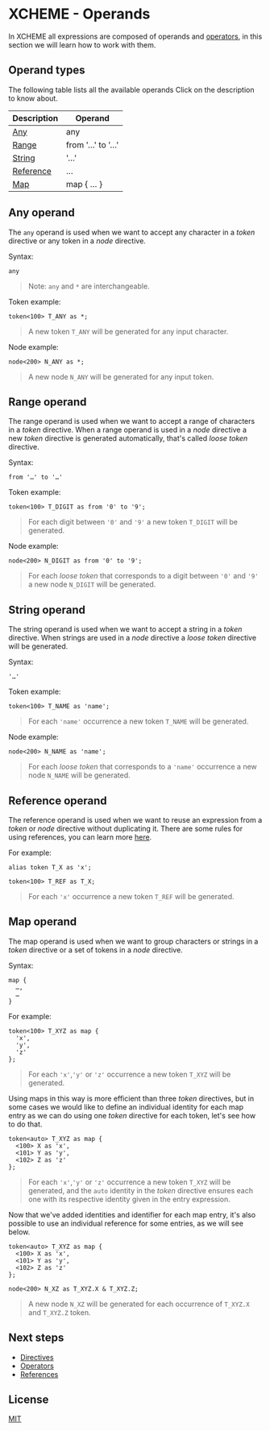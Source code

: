 # XCHEME - Operands

In XCHEME all expressions are composed of operands and [operators](./operators.md), in this section we will learn how to work with them.

## Operand types

The following table lists all the available operands Click on the description to know about.

| Description                     | Operand         |
| ------------------------------- | --------------- |
| [Any](#any-operand)             | any             |
| [Range](#range-operand)         | from '…' to '…' |
| [String](#string-operand)       | '…'             |
| [Reference](#reference-operand) | …               |
| [Map](#map-operand)             | map { … }       |

## Any operand

The `any` operand is used when we want to accept any character in a _token_ directive or any token in a _node_ directive.

Syntax:

```xcm
any
```

> Note: `any` and `*` are interchangeable.

Token example:

```xcm
token<100> T_ANY as *;
```

> A new token `T_ANY` will be generated for any input character.

Node example:

```xcm
node<200> N_ANY as *;
```

> A new node `N_ANY` will be generated for any input token.

## Range operand

The range operand is used when we want to accept a range of characters in a _token_ directive. When a range operand is used in a _node_ directive a new _token_ directive is generated automatically, that's called _loose token_ directive.

Syntax:

```xcm
from '…' to '…'
```

Token example:

```xcm
token<100> T_DIGIT as from '0' to '9';
```

> For each digit between `'0'` and `'9'` a new token `T_DIGIT` will be generated.

Node example:

```xcm
node<200> N_DIGIT as from '0' to '9';
```

> For each _loose token_ that corresponds to a digit between `'0'` and `'9'` a new node `N_DIGIT` will be generated.

## String operand

The string operand is used when we want to accept a string in a _token_ directive. When strings are used in a _node_ directive a _loose token_ directive will be generated.

Syntax:

```xcm
'…'
```

Token example:

```xcm
token<100> T_NAME as 'name';
```

> For each `'name'` occurrence a new token `T_NAME` will be generated.

Node example:

```xcm
node<200> N_NAME as 'name';
```

> For each _loose token_ that corresponds to a `'name'` occurrence a new node `N_NAME` will be generated.

## Reference operand

The reference operand is used when we want to reuse an expression from a _token_ or _node_ directive without duplicating it. There are some rules for using references, you can learn more [here](./references.md).

For example:

```xcm
alias token T_X as 'x';

token<100> T_REF as T_X;
```

> For each `'x'` occurrence a new token `T_REF` will be generated.

## Map operand

The map operand is used when we want to group characters or strings in a _token_ directive or a set of tokens in a _node_ directive.

Syntax:

```xcm
map {
  …,
  …
}
```

For example:

```xcm
token<100> T_XYZ as map {
  'x',
  'y',
  'z'
};
```

> For each `'x'`,`'y'` or `'z'` occurrence a new token `T_XYZ` will be generated.

Using maps in this way is more efficient than three _token_ directives, but in some cases we would like to define an individual identity for each map entry as we can do using one _token_ directive for each token, let's see how to do that.

```xcm
token<auto> T_XYZ as map {
  <100> X as 'x',
  <101> Y as 'y',
  <102> Z as 'z'
};
```

> For each `'x'`,`'y'` or `'z'` occurrence a new token `T_XYZ` will be generated, and the `auto` identity in the _token_ directive ensures each one with its respective identity given in the entry expression.

Now that we've added identities and identifier for each map entry, it's also possible to use an individual reference for some entries, as we will see below.

```xcm
token<auto> T_XYZ as map {
  <100> X as 'x',
  <101> Y as 'y',
  <102> Z as 'z'
};

node<200> N_XZ as T_XYZ.X & T_XYZ.Z;
```

> A new node `N_XZ` will be generated for each occurrence of `T_XYZ.X` and `T_XYZ.Z` token.

## Next steps

- [Directives](./directives.md)
- [Operators](./operators.md)
- [References](./references.md)

## License

[MIT](https://balmante.eti.br)
